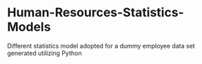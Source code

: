 # Human-Resources-Statistics-Models
Different statistics model adopted for a dummy employee data set generated utilizing Python
